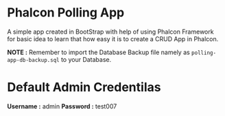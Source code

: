 # Phalcon Polling App
A simple app created in BootStrap with help of using Phalcon Framework for basic idea to learn that how easy it is to create a CRUD App in Phalcon.

**NOTE :** Remember to import the Database Backup file namely as `polling-app-db-backup.sql` to your Database.

# Default Admin Credentilas 
**Username :** admin
**Password :** test007
